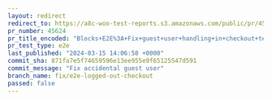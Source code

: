 ```yaml
---
layout: redirect
redirect_to: https://a8c-woo-test-reports.s3.amazonaws.com/public/pr/45624/e2e/index.html
pr_number: 45624
pr_title_encoded: "Blocks+E2E%3A+Fix+guest+user+handling+in+checkout+tests"
pr_test_type: e2e
last_published: "2024-03-15 14:06:58 +0000"
commit_sha: 871fa7e5f74659596e13ee955e9f65125547d591
commit_message: "Fix accidental guest user"
branch_name: fix/e2e-logged-out-checkout
passed: false
---
```

